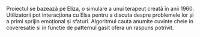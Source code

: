 Proiectul se bazează pe Eliza, o simulare a unui terapeut creată în anii 1960. Utilizatorii pot interacționa cu Elsa pentru a discuta despre problemele lor și a primi sprijin emoțional și sfaturi. Algoritmul cauta anumite cuvinte cheie in coveresatie si in functie de patternul gasit ofera un raspuns potrivit.
